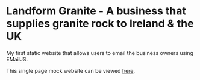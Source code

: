 # Landform Granite - A business that supplies granite rock to Ireland & the UK

My first static website that allows users to email the business owners using EMailJS.

This single page mock website can be viewed [here](https://shadyxstep.github.io/landform-granite/).

